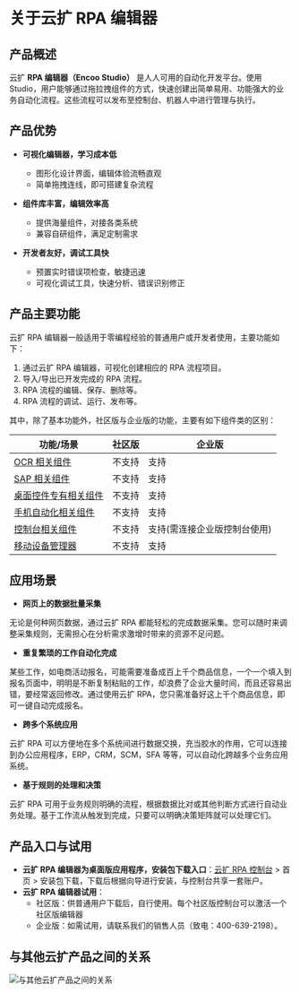 # 关于云扩 RPA 编辑器

## 产品概述

云扩 **RPA 编辑器（Encoo Studio）** 是人人可用的自动化开发平台。使用 Studio，用户能够通过拖拉拽组件的方式，快速创建出简单易用、功能强大的业务自动化流程。这些流程可以发布至控制台、机器人中进行管理与执行。

## 产品优势

- **可视化编辑器，学习成本低**

    - 图形化设计界面，编辑体验流畅直观
    - 简单拖拽连线，即可搭建复杂流程

- **组件库丰富，编辑效率高**

    - 提供海量组件，对接各类系统
    - 兼容自研组件，满足定制需求

- **开发者友好，调试工具快**

    - 预置实时错误项检查，敏捷迅速
    - 可视化调试工具，快速分析、错误识别修正

## 产品主要功能

云扩 RPA 编辑器一般适用于零编程经验的普通用户或开发者使用，主要功能如下：

1. 通过云扩 RPA 编辑器，可视化创建相应的 RPA 流程项目。
2. 导入/导出已开发完成的 RPA 流程。
3. RPA 流程的编辑、保存、删除等。
4. RPA 流程的调试、运行、发布等。

其中，除了基本功能外，社区版与企业版的功能，主要有如下组件类的区别：

 功能/场景| 社区版 | 企业版
---------|----------|---------
[OCR 相关组件](./../Activities/UIAutomation/OCR/GetOCRText.md)|不支持|支持
[SAP 相关组件](./../Activities/UIAutomation/SAP/SAP_Login.md)|不支持|支持
[桌面控件专有相关组件](./../Activities/UIAutomation/DesktopOnly/GetJsonStructure.md)|不支持|支持
[手机自动化相关组件](./../Activities/PhoneAutomation/MobileConnect.md)|不支持|支持
[控制台相关组件](./../Activities/Console/DocReader.md)|不支持|支持(需连接企业版控制台使用)
[移动设备管理器](./../Studio/process/developProject/MobileDevicesManage/Prerequisites.md)|不支持|支持

## 应用场景

- **网页上的数据批量采集**

无论是何种网页数据，通过云扩 RPA 都能轻松的完成数据采集。您可以随时来调整采集规则，无需担心在分析需求激增时带来的资源不足问题。

- **重复繁琐的工作自动化完成**

某些工作，如电商活动报名，可能需要准备成百上千个商品信息，一个一个填入到报名页面中，明明是不断复制粘贴的工作，却浪费了企业大量时间，而且还容易出错，要经常返回修改。通过使用云扩 RPA，您只需准备好这上千个商品信息，即可一键自动完成报名。  

- **跨多个系统应用**

云扩 RPA 可以方便地在多个系统间进行数据交换，充当胶水的作用，它可以连接到办公应用程序，ERP，CRM，SCM，SFA 等等，可以自动化跨越多个业务应用系统。

- **基于规则的处理和决策**

云扩 RPA 可用于业务规则明确的流程，根据数据比对或其他判断方式进行自动业务处理。基于工作流从触发到完成，只要可以明确决策矩阵就可以处理它们。

## 产品入口与试用

- **云扩 RPA 编辑器为桌面版应用程序，安装包下载入口**：[云扩 RPA 控制台](https://console.encoo.com/) > 首页 > 安装包下载，下载后根据向导进行安装，与控制台共享一套账户。
- **云扩 RPA 编辑器试用**：  
    - 社区版：供普通用户下载后，自行使用。每个社区版控制台可以激活一个社区版编辑器
    - 企业版：如需试用，请联系我们的销售人员（致电：400-639-2198）。

## 与其他云扩产品之间的关系

![与其他云扩产品之间的关系](https://docimages.blob.core.chinacloudapi.cn/images/Studio/productviewstudio20210520.png)
